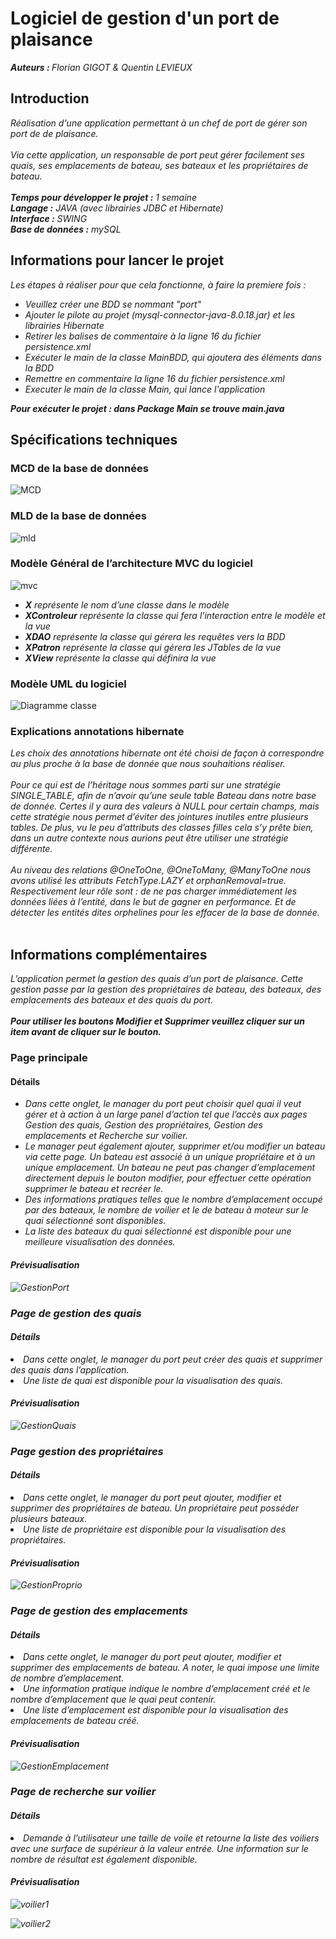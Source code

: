 <h1>Logiciel de gestion d'un port de plaisance</h1>
<p><em> <strong>Auteurs : </strong>Florian GIGOT & Quentin LEVIEUX</em></p>
<h2>Introduction</h2>
<p><em>
Réalisation d'une application permettant à un chef de port de gérer son port de de plaisance.<br /><br />  
Via cette application, un responsable de port peut gérer facilement ses quais, ses emplacements de bateau, ses bateaux et les propriétaires de bateau.<br /><br /> 
<strong>Temps pour développer le projet :</strong> 1 semaine <br />
<strong>Langage :</strong> JAVA (avec librairies JDBC et Hibernate) <br />
<strong>Interface :</strong> SWING <br />
<strong>Base de données :</strong> mySQL <br />
</em></p>
<h2>Informations pour lancer le projet</h2>
<p><em>
Les étapes à réaliser pour que cela fonctionne, à faire la premiere fois :<br/>
<ul>
<li>Veuillez créer une BDD se nommant "port"</li>     
<li>Ajouter le pilote au projet (mysql-connector-java-8.0.18.jar) et les librairies Hibernate</li>
<li>Retirer les balises de commentaire à la ligne 16 du fichier persistence.xml </li>
<li>Exécuter le main de la classe MainBDD, qui ajoutera des éléments dans la BDD</li>
<li>Remettre en commentaire la ligne 16 du fichier persistence.xml </li>
<li>Executer le main de la classe Main, qui lance l'application</li>
</ul>
<strong>Pour exécuter le projet : dans Package Main se trouve main.java </strong>
</em></p>
<h2>Spécifications techniques</h2>
<h3>MCD de la base de données</h3>

![MCD](https://user-images.githubusercontent.com/45074223/72612297-9f2b9800-392c-11ea-95f8-9b6758499341.JPG)

<h3>MLD de la base de données</h3>

![mld](https://user-images.githubusercontent.com/45074223/72612351-c7b39200-392c-11ea-8834-264853dd796a.JPG)

<h3>Modèle Général de l’architecture MVC du logiciel</h3>

![mvc](https://user-images.githubusercontent.com/45074223/72612480-2f69dd00-392d-11ea-8d03-e2e5aa58694c.png)

<em>
<ul>
  <li><strong>X</strong> représente le nom d’une classe dans le modèle</li>
  <li><strong>XControleur</strong> représente la classe qui fera l’interaction entre le modèle et la vue</li>
  <li><strong>XDAO</strong> représente la classe qui gérera les requêtes vers la BDD</li>
  <li><strong>XPatron</strong> représente la classe qui gérera les JTables de la vue</li>
  <li><strong>XView</strong> représente la classe qui définira la vue</li>
</ul>
</em>
<h3>Modèle UML du logiciel</h3>

![Diagramme classe](https://user-images.githubusercontent.com/45074223/72612377-dd28bc00-392c-11ea-8454-e671697209c9.png)

<h3>Explications annotations hibernate</h3>
<p><em>
 Les choix des annotations hibernate ont été choisi de façon à correspondre au plus proche à la base de donnée que nous souhaitions réaliser. </br></br>
Pour ce qui est de l’héritage nous sommes parti sur une stratégie SINGLE_TABLE, afin de n’avoir qu’une seule table Bateau dans notre base de donnée. Certes il y aura des valeurs à NULL pour certain champs, mais cette stratégie nous permet d’éviter des jointures inutiles entre plusieurs tables. De plus,  vu le peu d’attributs des classes filles cela s’y prête bien, dans un autre contexte nous aurions peut être utiliser une stratégie différente. </br></br>
Au niveau des relations @OneToOne, @OneToMany, @ManyToOne nous avons utilisé les attributs FetchType.LAZY et orphanRemoval=true. Respectivement leur rôle sont : de ne pas charger immédiatement les données liées à l’entité, dans le but de gagner en performance. Et de détecter les entités dites orphelines pour les effacer de la base de donnée. </br></br>
</em></p>
<h2>Informations complémentaires</h2>
<p><em>
 L’application permet la gestion des quais d’un port de plaisance. Cette gestion passe par la gestion des propriétaires de bateau, des bateaux, des emplacements des bateaux et des quais du port. </br></br>
<strong>Pour utiliser les boutons Modifier et Supprimer veuillez cliquer sur un item avant de cliquer sur le bouton.</strong></br>
</em></p>
<h3>Page principale</h3>
<h4>Détails</h4>
<em><ul>
<li>Dans cette onglet, le manager du port peut choisir quel quai il veut gérer et à action à un large panel d’action tel que l’accès aux pages Gestion des quais, Gestion des propriétaires, Gestion des emplacements et Recherche sur voilier.</li>
<li>Le manager peut également ajouter, supprimer et/ou modifier un bateau via cette page. Un bateau est associé à un unique propriétaire et à un unique emplacement. Un bateau ne peut pas changer d’emplacement directement depuis le bouton modifier, pour effectuer cette opération supprimer le bateau et recréer le.</li>
<li>Des informations pratiques telles que le nombre d’emplacement occupé par des bateaux, le nombre de voilier et le de bateau à moteur sur le quai sélectionné sont disponibles.</li>
<li>La liste des bateaux du quai sélectionné est disponible pour une meilleure visualisation des données.</li>
</ul>
<h4>Prévisualisation</h4>
 
 ![GestionPort](https://user-images.githubusercontent.com/45074223/72612513-4ad4e800-392d-11ea-8a51-efa06e26196c.JPG)
 
<h3>Page de gestion des quais</h3>
<h4>Détails</h4>
<li>Dans cette onglet, le manager du port peut créer des quais et supprimer des quais dans l’application.</li>
<li>Une liste de quai est disponible pour la visualisation des quais.</li>
<h4>Prévisualisation</h4>

![GestionQuais](https://user-images.githubusercontent.com/45074223/72612543-6213d580-392d-11ea-8ac0-cb110139a5f2.JPG)

<h3>Page gestion des propriétaires</h3>
<h4>Détails</h4>
<li>Dans cette onglet, le manager du port peut ajouter, modifier et supprimer des propriétaires de bateau. Un propriétaire peut posséder plusieurs bateaux.</li>
<li>Une liste de propriétaire est disponible pour la visualisation des propriétaires.</li>
<h4>Prévisualisation</h4>

![GestionProprio](https://user-images.githubusercontent.com/45074223/72612574-7788ff80-392d-11ea-979a-a0ae3497abdb.JPG)

<h3>Page de gestion des emplacements</h3>
<h4>Détails</h4>
<li>Dans cette onglet, le manager du port peut ajouter, modifier et supprimer des emplacements de bateau. A noter, le quai impose une limite de nombre d’emplacement.</li>
<li>Une information pratique indique le nombre d’emplacement créé et le nombre d’emplacement que le quai peut contenir.</li>
<li>Une liste d’emplacement est disponible pour la visualisation des emplacements de bateau créé.</li>
<h4>Prévisualisation</h4>

![GestionEmplacement](https://user-images.githubusercontent.com/45074223/72612605-8e2f5680-392d-11ea-9c1e-e1d6fea3d308.JPG)

<h3>Page de recherche sur voilier</h3>
<h4>Détails</h4>
<li>Demande à l’utilisateur une taille de voile et retourne la liste des voiliers avec une surface de supérieur à la valeur entrée. Une information sur le nombre de résultat est également disponible.</li>
<h4>Prévisualisation</h4>

![voilier1](https://user-images.githubusercontent.com/45074223/72612635-a0a99000-392d-11ea-93de-b42eb0d330ff.JPG)

![voilier2](https://user-images.githubusercontent.com/45074223/72612665-b15a0600-392d-11ea-9150-6a18ccf7c0a7.JPG)


